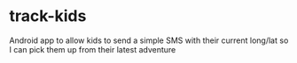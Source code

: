 track-kids
==========

Android app to allow kids to send a simple SMS with their current long/lat so I can pick them up from their latest adventure

